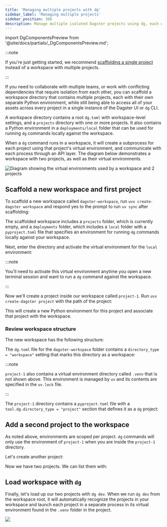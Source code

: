```yaml
---
title: 'Managing multiple projects with dg'
sidebar_label: 'Managing multiple projects'
sidebar_position: 300
description: Manage multiple isolated Dagster projects using dg, each with unique environments, by creating a workspace directory with create-dagster project.
---
```


import DgComponentsPreview from '@site/docs/partials/\_DgComponentsPreview.md';

<DgComponentsPreview />

:::note

If you're just getting started, we recommend [scaffolding a single project](/guides/labs/dg/creating-a-project) instead of a workspace with multiple projects.

:::

If you need to collaborate with multiple teams, or work with conflicting dependencies that require isolation from each other, you can scaffold a workspace directory that contains multiple projects, each with their own separate Python environment, while still being able to access all of your assets across every project in a single instance of the Dagster UI or `dg` CLI.

A workspace directory contains a root `dg.toml` with workspace-level settings, and a `projects` directory with one or more projects. It also contains a Python environment in a `deployments/local` folder that can be used for running `dg` commands locally against the workspace.

When a `dg` command runs in a workspace, it will create a subprocess for each project using that project's virtual environment, and communicate with each process through an API layer. The diagram below demonstrates a workspace with two projects, as well as their virtual environments.

![Diagram showing the virtual environments used by a workspace and 2 projects](/images/guides/build/projects-and-components/setting-up-a-workspace/workspace-venvs.png)

## Scaffold a new workspace and first project

To scaffold a new workspace called `dagster-workspace`, run `uvx create-dagster workspace` and respond yes to the prompt to run `uv sync` after scaffolding:

<CliInvocationExample path="docs_snippets/docs_snippets/guides/dg/workspace/1-dg-scaffold-workspace.txt" />

The scaffolded workspace includes a `projects` folder, which is currently empty, and a `deployments` folder, which includes a `local` folder with a `pyproject.toml` file that specifies an environment for running `dg` commands locally against your workspace.

Next, enter the directory and activate the virtual environment for the `local` environment:

<CliInvocationExample path="docs_snippets/docs_snippets/guides/dg/workspace/2-activate-workspace-venv.txt" />

:::note

You'll need to activate this virtual environment anytime you open a new terminal session and want to run a `dg` command against the workspace.

:::

Now we'll create a project inside our workspace called `project-1`. Run `uvx create-dagster project` with the path of the project:

<CliInvocationExample path="docs_snippets/docs_snippets/guides/dg/workspace/3-dg-scaffold-project.txt" />

This will create a new Python environment for this project and associate that project with the workspace.

### Review workspace structure

The new workspace has the following structure:

<CliInvocationExample path="docs_snippets/docs_snippets/guides/dg/workspace/4-tree.txt" />

The `dg.toml` file for the `dagster-workspace` folder contains a `directory_type = "workspace"` setting that marks this directory as a workspace:

<CodeExample
  path="docs_snippets/docs_snippets/guides/dg/workspace/5-dg.toml"
  language="TOML"
  title="dagster-workspace/dg.toml"
/>

:::note

`project-1` also contains a virtual environment directory called `.venv` that is not shown above. This environment is managed by `uv` and its contents are specified in the `uv.lock` file.

:::

The `project-1` directory contains a `pyproject.toml` file with a
`tool.dg.directory_type = "project"` section that defines it as a `dg` project:

<CodeExample
  path="docs_snippets/docs_snippets/guides/dg/workspace/6-project-pyproject.toml"
  language="TOML"
  title="dagster-workspace/projects/project-1/pyproject.toml"
/>

## Add a second project to the workspace

As noted above, environments are scoped per project. `dg` commands will only use the environment of `project-1` when you are inside the `project-1` directory.

Let's create another project:

<CliInvocationExample path="docs_snippets/docs_snippets/guides/dg/workspace/7-scaffold-project.txt" />

Now we have two projects. We can list them with:

<CliInvocationExample path="docs_snippets/docs_snippets/guides/dg/workspace/8-project-list.txt" />

## Load workspace with `dg`

Finally, let's load up our two projects with `dg dev`. When we run `dg dev` from the workspace root, it will automatically recognize the projects in your workspace and launch each project in a separate process in its virtual environment found in the `.venv` folder in the project.

<CliInvocationExample contents="dg dev" />

![](/images/guides/build/projects-and-components/setting-up-a-workspace/two-projects.png)
